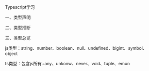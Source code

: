 Typescript学习

一、类型声明

二、类型推断

三、类型总览

js类型：string、number、boolean、null、undefined、bigint、symbol、object

<!--object包含Array、Function、Date、Error等复杂类型-->

ts类型：包含js所有+any、unkonw、never、void、tuple、emun

<!--ts还有两个用于自定义类型的方式：type和interface-->

